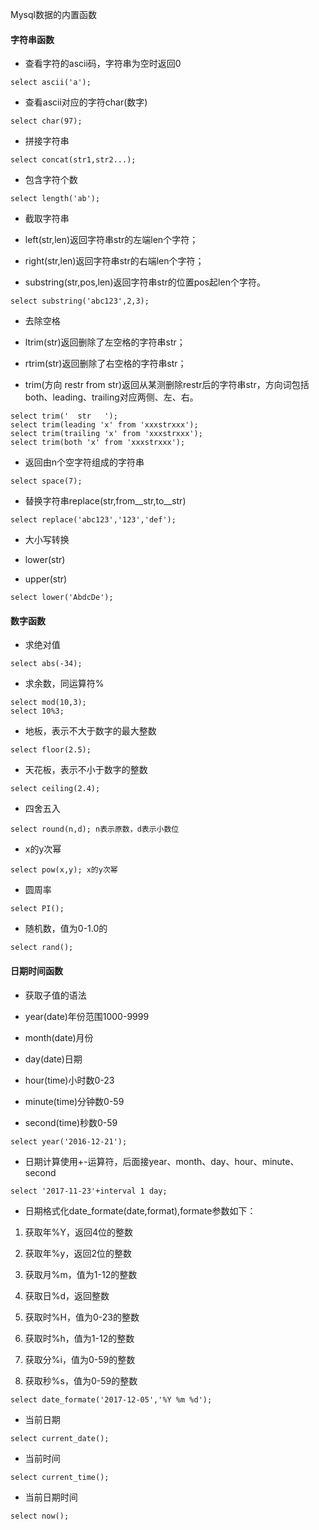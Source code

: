 Mysql数据的内置函数

#### 字符串函数

* 查看字符的ascii码，字符串为空时返回0

```
select ascii('a');
```

* 查看ascii对应的字符char\(数字\)

```
select char(97);
```

* 拼接字符串

```
select concat(str1,str2...);
```

* 包含字符个数

```
select length('ab');
```

* 截取字符串

* left\(str,len\)返回字符串str的左端len个字符；

* right\(str,len\)返回字符串str的右端len个字符；
* substring\(str,pos,len\)返回字符串str的位置pos起len个字符。

```
select substring('abc123',2,3);
```

* 去除空格

* ltrim\(str\)返回删除了左空格的字符串str；

* rtrim\(str\)返回删除了右空格的字符串str；
* trim\(方向 restr from str\)返回从某测删除restr后的字符串str，方向词包括both、leading、trailing对应两侧、左、右。

```
select trim('  str   ');
select trim(leading 'x' from 'xxxstrxxx');
select trim(trailing 'x' from 'xxxstrxxx');
select trim(both 'x' from 'xxxstrxxx');
```

* 返回由n个空字符组成的字符串

```
select space(7);
```

* 替换字符串replace\(str,from\_\_str,to\_\_str\)

```
select replace('abc123','123','def');
```

* 大小写转换

* lower\(str\)

* upper\(str\)

```
select lower('AbdcDe');
```

#### 数字函数

* 求绝对值

```
select abs(-34);
```

* 求余数，同运算符%

```
select mod(10,3);
select 10%3;
```

* 地板，表示不大于数字的最大整数

```
select floor(2.5);
```

* 天花板，表示不小于数字的整数

```
select ceiling(2.4);
```

* 四舍五入

```
select round(n,d); n表示原数，d表示小数位
```

* x的y次幂

```
select pow(x,y); x的y次幂
```

* 圆周率

```
select PI();
```

* 随机数，值为0-1.0的

```
select rand();
```

#### 日期时间函数

* 获取子值的语法

* year\(date\)年份范围1000-9999

* month\(date\)月份
* day\(date\)日期
* hour\(time\)小时数0-23
* minute\(time\)分钟数0-59
* second\(time\)秒数0-59

```
select year('2016-12-21');
```

* 日期计算使用+-运算符，后面接year、month、day、hour、minute、second

```
select '2017-11-23'+interval 1 day;
```

* 日期格式化date\_formate\(date,format\),formate参数如下：

1. 获取年%Y，返回4位的整数
2. 获取年%y，返回2位的整数

3. 获取月%m，值为1-12的整数

4. 获取日%d，返回整数

5. 获取时%H，值为0-23的整数

6. 获取时%h，值为1-12的整数

7. 获取分%i，值为0-59的整数

8. 获取秒%s，值为0-59的整数

```
select date_formate('2017-12-05','%Y %m %d');
```

* 当前日期

```
select current_date();
```

* 当前时间

```
select current_time();
```

* 当前日期时间

```
select now();
```




